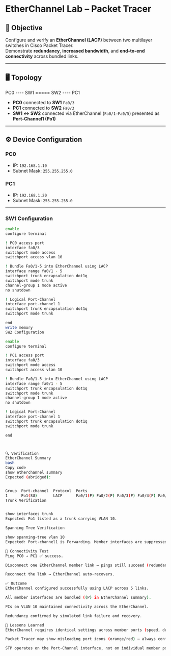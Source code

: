 # EtherChannel Lab – Packet Tracer

## 🎯 Objective
Configure and verify an **EtherChannel (LACP)** between two multilayer switches in Cisco Packet Tracer.  
Demonstrate **redundancy**, **increased bandwidth**, and **end-to-end connectivity** across bundled links.

---

## 🖥️ Topology

PC0 ---- SW1 ===== SW2 ---- PC1


- **PC0** connected to **SW1** `Fa0/3`  
- **PC1** connected to **SW2** `Fa0/3`  
- **SW1 ↔ SW2** connected via EtherChannel (`Fa0/1–Fa0/5`) presented as **Port-Channel1 (Po1)**

---

## ⚙️ Device Configuration

### PC0
- IP: `192.168.1.10`  
- Subnet Mask: `255.255.255.0`

### PC1
- IP: `192.168.1.20`  
- Subnet Mask: `255.255.255.0`

---

### SW1 Configuration
```bash
enable
configure terminal

! PC0 access port
interface fa0/3
switchport mode access
switchport access vlan 10

! Bundle Fa0/1-5 into EtherChannel using LACP
interface range fa0/1 - 5
switchport trunk encapsulation dot1q
switchport mode trunk
channel-group 1 mode active
no shutdown

! Logical Port-Channel
interface port-channel 1
switchport trunk encapsulation dot1q
switchport mode trunk

end
write memory
SW2 Configuration

enable
configure terminal

! PC1 access port
interface fa0/3
switchport mode access
switchport access vlan 10

! Bundle Fa0/1-5 into EtherChannel using LACP
interface range fa0/1 - 5
switchport trunk encapsulation dot1q
switchport mode trunk
channel-group 1 mode active
no shutdown

! Logical Port-Channel
interface port-channel 1
switchport trunk encapsulation dot1q
switchport mode trunk

end



🔍 Verification
EtherChannel Summary
bash
Copy code
show etherchannel summary
Expected (abridged):


Group  Port-channel  Protocol  Ports
1      Po1(SU)       LACP      Fa0/1(P) Fa0/2(P) Fa0/3(P) Fa0/4(P) Fa0/5(P)
Trunk Verification


show interfaces trunk
Expected: Po1 listed as a trunk carrying VLAN 10.

Spanning Tree Verification

show spanning-tree vlan 10
Expected: Port-channel1 is Forwarding. Member interfaces are suppressed in STP.

🔗 Connectivity Test
Ping PC0 → PC1 ✅ success.

Disconnect one EtherChannel member link → pings still succeed (redundancy).

Reconnect the link → EtherChannel auto-recovers.

✅ Outcome
EtherChannel configured successfully using LACP across 5 links.

All member interfaces are bundled ((P) in EtherChannel summary).

PCs on VLAN 10 maintained connectivity across the EtherChannel.

Redundancy confirmed by simulated link failure and recovery.

📌 Lessons Learned
EtherChannel requires identical settings across member ports (speed, duplex, VLAN, trunking).

Packet Tracer may show misleading port icons (orange/red) — always confirm with CLI (show etherchannel summary).

STP operates on the Port-Channel interface, not on individual member ports.
